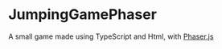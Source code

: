 # JumpingGamePhaser

A small game made using TypeScript and Html, with [Phaser.js](https://phaser.io/)
